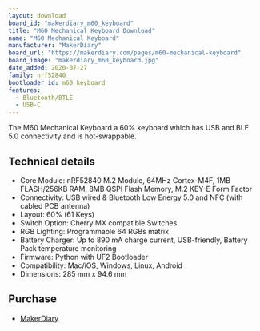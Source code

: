 ```yaml
---
layout: download
board_id: "makerdiary_m60_keyboard"
title: "M60 Mechanical Keyboard Download"
name: "M60 Mechanical Keyboard"
manufacturer: "MakerDiary"
board_url: "https://makerdiary.com/pages/m60-mechanical-keyboard"
board_image: "makerdiary_m60_keyboard.jpg"
date_added: 2020-07-27
family: nrf52840
bootloader_id: m60_keyboard
features:
  - Bluetooth/BTLE
  - USB-C
---
```


The M60 Mechanical Keyboard a 60% keyboard which has USB and BLE 5.0 connectivity and is hot-swappable.

## Technical details

* Core Module: nRF52840 M.2 Module, 64MHz Cortex-M4F, 1MB FLASH/256KB RAM, 8MB QSPI Flash Memory, M.2 KEY-E Form Factor
* Connectivity: USB wired & Bluetooth Low Energy 5.0 and NFC (with cabled PCB antenna)
* Layout: 60% (61 Keys)
* Switch Option: Cherry MX compatible Switches
* RGB Lighting: Programmable 64 RGBs matrix
* Battery Charger: Up to 890 mA charge current, USB-friendly, Battery Pack temperature monitoring
* Firmware: Python with UF2 Bootloader
* Compatibility: Mac/iOS, Windows, Linux, Android
* Dimensions: 285 mm x 94.6 mm

## Purchase

* [MakerDiary](https://makerdiary.com/products/m60-mechanical-keyboard-pcba)
